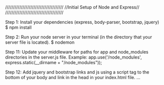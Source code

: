 /////////////////////////////////////
//Initial Setup of Node and Express//
/////////////////////////////////////

Step 1: Install your dependencies (express, body-parser, bootstrap, jquery)
	$ npm install

Step 2: Run your node server in your terminal (in the directory that your server file is located).
	$ nodemon

Step 11: Update your middleware for paths for app and node_modules directories in the server.js file. Example:
app.use('/node_modules', express.static(__dirname + "/node_modules"));

Step 12: Add jquery and bootstrap links and js using a script tag to the bottom of your body and link in the head in your index.html file.
	<head>
		<link rel="stylesheet" href="node_modules/bootstrap/dist/css/bootstrap.min.css"/>
	</head>
	...
		<script src="node_modules/jquery/dist/jquery.min.js"></script>
		<script src="node_modules/bootstrap/dist/js/bootstrap.min.js"></script>
	</body>